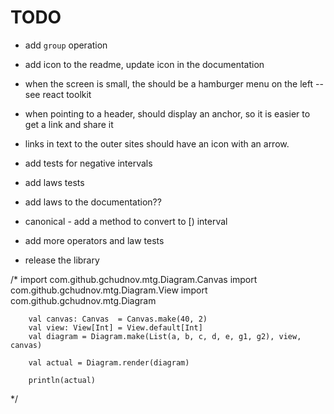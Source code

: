 # TODO

- add `group` operation
- add icon to the readme, update icon in the documentation

- when the screen is small, the should be a hamburger menu on the left -- see react toolkit

- when pointing to a header, should display an anchor, so it is easier to get a link and share it
- links in text to the outer sites should have an icon with an arrow.

- add tests for negative intervals
- add laws tests
- add laws to the documentation??
- canonical - add a method to convert to [) interval
- add more operators and law tests

- release the library



/*
        import com.github.gchudnov.mtg.Diagram.Canvas
        import com.github.gchudnov.mtg.Diagram.View
        import com.github.gchudnov.mtg.Diagram

        val canvas: Canvas  = Canvas.make(40, 2)
        val view: View[Int] = View.default[Int]
        val diagram = Diagram.make(List(a, b, c, d, e, g1, g2), view, canvas)

        val actual = Diagram.render(diagram)

        println(actual)
 */

